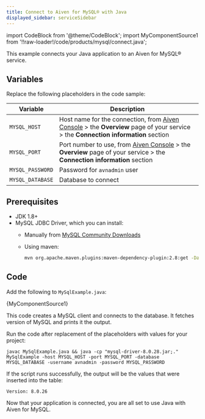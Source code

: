 ```yaml
---
title: Connect to Aiven for MySQL® with Java
displayed_sidebar: serviceSidebar
---
```


import CodeBlock from '@theme/CodeBlock';
import MyComponentSource1 from '!!raw-loader!/code/products/mysql/connect.java';

This example connects your Java application to an Aiven for MySQL® service.

## Variables

Replace the following placeholders in the code sample:

  |     Variable     |                                                                          Description                                                                           |
  |------------------|----------------------------------------------------------------------------------------------------------------------------------------------------------------|
  | `MYSQL_HOST`     | Host name for the connection, from [Aiven Console](https://console.aiven.io/) > the **Overview** page of your service > the **Connection information** section |
  | `MYSQL_PORT`     | Port number to use, from [Aiven Console](https://console.aiven.io/) > the **Overview** page of your service > the **Connection information** section           |
  | `MYSQL_PASSWORD` | Password for `avnadmin` user                                                                                                                                   |
  | `MYSQL_DATABASE` | Database to connect                                                                                                                                            |

## Prerequisites

-   JDK 1.8+
-   MySQL JDBC Driver, which you can install:
    -   Manually from [MySQL Community Downloads](https://dev.mysql.com/downloads/connector/j/)
    -   Using maven:

        ```bash
        mvn org.apache.maven.plugins:maven-dependency-plugin:2.8:get -Dartifact=mysql:mysql-connector-java:8.0.28:jar -Ddest=mysql-driver-8.0.28.jar
        ```

## Code

Add the following to `MySqlExample.java`:

<CodeBlock language='java'>{MyComponentSource1}</CodeBlock>

This code creates a MySQL client and connects to the database. It
fetches version of MySQL and prints it the output.

Run the code after replacement of the placeholders with values for your
project:

```
javac MySqlExample.java && java -cp "mysql-driver-8.0.28.jar;." MySqlExample -host MYSQL_HOST -port MYSQL_PORT -database MYSQL_DATABASE -username avnadmin -password MYSQL_PASSWORD
```

If the script runs successfully, the output will be the values that were
inserted into the table:

```text
Version: 8.0.26
```

Now that your application is connected, you are all set to use Java with
Aiven for MySQL.
